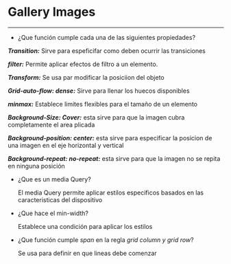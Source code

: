 # Gallery Images

------

- ¿Que función cumple cada una de las siguientes propiedades?

***Transition:*** Sirve para espeficifar como deben ocurrir las transiciones 

***filter:*** Permite aplicar efectos de filtro a un elemento.

***Transform:*** Se usa par modificar la posiciion del objeto

***Grid-auto-flow: dense:*** Sirve para llenar los huecos disponibles

***minmax:***  Establece limites  flexibles para el tamaño de un elemento

***Background-Size: Cover:*** esta sirve para que la imagen cubra completamente el area plicada

***Background-position: center:*** esta sirve para especificar la posicion de una imagen en el eje horizontal y vertical 

***Background-repeat: no-repeat:***  esta sirve para que la imagen no se repita en ninguna posición



- ¿Que es un media Query?

  El media Query permite aplicar estilos especificos basados en las caracteristicas del dispositivo

- ¿Que hace el min-width?

  Establece  una condición para aplicar los estilos

- ¿Que función cumple  *span* en la regla *grid column y grid row*?

  Se usa para definir en que lineas debe comenzar 

